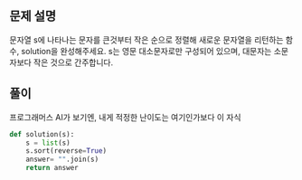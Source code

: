## 문제 설명

문자열 s에 나타나는 문자를 큰것부터 작은 순으로 정렬해 새로운 문자열을 리턴하는 함수, solution을 완성해주세요.
s는 영문 대소문자로만 구성되어 있으며, 대문자는 소문자보다 작은 것으로 간주합니다.

## 풀이
프로그래머스 AI가 보기엔, 내게 적정한 난이도는 여기인가보다 이 자식

```python
def solution(s):
    s = list(s)
    s.sort(reverse=True)
    answer= "".join(s)
    return answer
```
